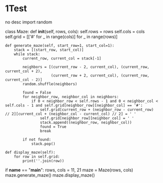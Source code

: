 # 1Test
no desc
import random

class Maze:
    def __init__(self, rows, cols):
        self.rows = rows
        self.cols = cols
        self.grid = [['#' for _ in range(cols)] for _ in range(rows)]

    def generate_maze(self, start_row=1, start_col=1):
        stack = [(start_row, start_col)]
        while stack:
            current_row, current_col = stack[-1]

            neighbors = [(current_row - 2, current_col), (current_row, current_col + 2),
                         (current_row + 2, current_col), (current_row, current_col - 2)]
            random.shuffle(neighbors)

            found = False
            for neighbor_row, neighbor_col in neighbors:
                if 0 < neighbor_row < self.rows - 1 and 0 < neighbor_col < self.cols - 1 and self.grid[neighbor_row][neighbor_col] == '#':
                    self.grid[current_row + (neighbor_row - current_row) // 2][current_col + (neighbor_col - current_col) // 2] = ' '
                    self.grid[neighbor_row][neighbor_col] = ' '
                    stack.append((neighbor_row, neighbor_col))
                    found = True
                    break

            if not found:
                stack.pop()

    def display_maze(self):
        for row in self.grid:
            print(''.join(row))


if __name__ == "__main__":
    rows, cols = 11, 21
    maze = Maze(rows, cols)
    maze.generate_maze()
    maze.display_maze()

